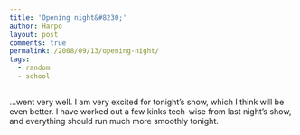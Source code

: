 ```yaml
---
title: 'Opening night&#8230;'
author: Harpo
layout: post
comments: true
permalink: /2008/09/13/opening-night/
tags:
  - random
  - school
---
```

&#8230;went very well. I am very excited for tonight&#8217;s show, which I think will be even better. I have worked out a few kinks tech-wise from last night&#8217;s show, and everything should run much more smoothly tonight.